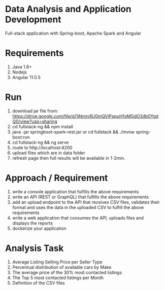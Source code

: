 # Data Analysis and Application Development
Full-stack application with Spring-boot, Apache Spark and Angular

# Requirements
1. Java 1.8+
2. Nodejs
3. Angular 11.0.5

# Run
1. download jar file from: https://drive.google.com/file/d/1jNmiv6U0mQVIPspuH1gMGdO3db0YgdQ0/view?usp=sharing
2. cd fullstack-ng  && npm install
3. java -jar springboot-spark-rest.jar or cd fullstack && ./mvnw spring-boot:run
4. cd fullstack-ng && ng serve
5. route to http://localhost:4200
6. upload files which are in data folder
7. refresh page then full results will be available in 1-2min.

# Approach / Requirement

1. write a console application that fulfills the above requirements
2. write an API (REST or GraphQL) that fulfills the above requirements
3. add an upload endpoint to the API that receives CSV files, validates their format and uses the data
in the uploaded CSV to fulfill the above requirements
4. write a web application that consumes the API, uploads files and displays the reports
5. dockerize your application

# Analysis Task
1. Average Listing Selling Price per Seller Type
2. Percentual distribution of available cars by Make
3. The average price of the 30% most contacted listings
4. The Top 5 most contacted listings per Month
5. Definition of the CSV files


